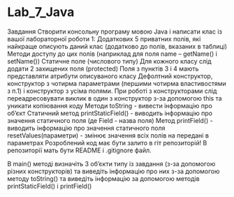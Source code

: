 # Lab_7_Java
Завдання
Створити консольну програму мовою Java і написати клас із вашої лабораторної роботи 1:
Додаткових 5 приватних полів, які найкраще описують даний клас (додатково до полів, вказаних в таблиці)
Методи доступу до цих полів (наприклад для поля name – getName() і setName())
Статичне поле (числового типу)
Для кожного класу слід додати 2 захищених поля (protected)
Поля з пунктів 3 і 4 мають представляти атрибути описуваного класу
Дефолтний конструктор, конструктор з чотирма параметрами (першими чотирма властивостями з п.1) і конструктор з усіма полями. При роботі з конструкторами слід переадресовувати виклик в один з конструктор з-за допомогою this та уникати копіювання коду
Методи
toString - вивести інформацію про об’єкт
Статичний метод printStaticField() - виводить інформацію про значення статичного поля (де Field - назва поля)
Метод printField()  - виводить інформацію про значення статичного поля
resetValues(параметри) - змінює значення всіх полів на передані в параметрах
Розроблений код має бути залито в гіт репозиторій! В репозиторії мать бути README і .gitignore файл. 

В main() методі визначіть 3 об’єкти типу із завдання (з-за допомогою різних конструкторів) та виведіть інформацію про них з-за допомогою методу toString() та виведіть інформацію за допомогою методів printStaticField() і printField() 

